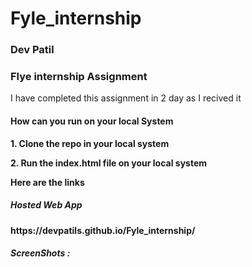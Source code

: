 # Fyle_internship
<h3>Dev Patil</h3>
<h3>Flye internship Assignment</h3>

<p>I have completed this assignment in 2 day as I recived it</p>

<h4>How can you run on your local System</h4>
<p><b>1. <b>Clone the repo in your local system </p>
<p><b>2. <b>Run the index.html file on your local system </p>

<p><b> Here are the links<b> </p>

<h5>Hosted Web App</h5>
<p><link>https://devpatils.github.io/Fyle_internship/</link></p>

<h5>ScreenShots : </h5>

<img>